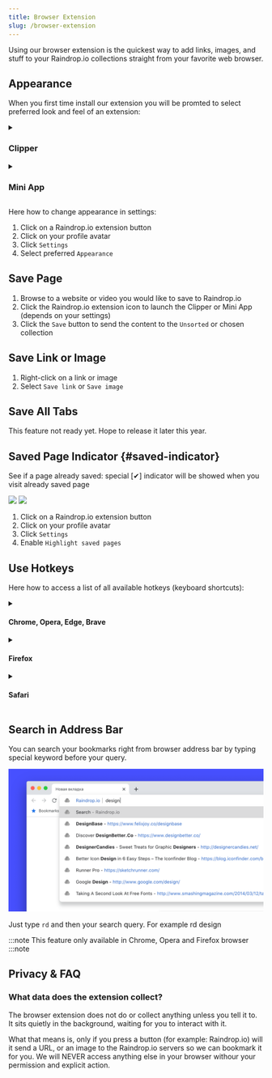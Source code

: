 ```yaml
---
title: Browser Extension
slug: /browser-extension
---
```


Using our browser extension is the quickest way to add links, images, and stuff to your Raindrop.io collections straight from your favorite web browser.

## Appearance
When you first time install our extension you will be promted to select preferred look and feel of an extension:

<!------------------------------>
<details><summary>

### Clipper

</summary>

Clipper is the most simple and fastest way to save new bookmarks.

![](clipper.jpg)

</details>

<!------------------------------>
<details><summary>

### Mini App

</summary>

Mini App gives you the same experience as our web site but in compact size. You can browse, search, organize and add new bookmarks.

![](mini_app.jpg)

</details>

Here how to change appearance in settings:
1. Click on a Raindrop.io extension button
2. Click on your profile avatar
3. Click `Settings`
4. Select preferred `Appearance`

## Save Page
1. Browse to a website or video you would like to save to Raindrop.io 
2. Click the Raindrop.io extension icon to launch the Clipper or Mini App (depends on your settings)
3. Click the `Save` button to send the content to the `Unsorted` or chosen collection

## Save Link or Image
1. Right-click on a link or image
2. Select `Save link` or `Save image`

## Save All Tabs
This feature not ready yet. Hope to release it later this year.

## Saved Page Indicator {#saved-indicator}
See if a page already saved: special [✔] indicator will be showed when you visit already saved page

<p style={{display: 'grid', gridGap: 8, gridAutoFlow: 'column'}}>
    <img src={require('./highlight.jpg').default} height='100' style={{display:'inline'}} />
    <img src={require('./highlight-safari.jpg').default} height='100' style={{display:'inline'}} />
</p>

1. Click on a Raindrop.io extension button
2. Click on your profile avatar
3. Click `Settings`
4. Enable `Highlight saved pages`

## Use Hotkeys
Here how to access a list of all available hotkeys (keyboard shortcuts):

<details><summary>

#### Chrome, Opera, Edge, Brave

</summary>

1. Paste `chrome://extensions/shortcuts` URL into browser address bar and press Enter
2. Find `Raindrop.io`

</details>

<details><summary>

#### Firefox

</summary>

1. Paste `about:addons` URL into browser address bar and press Enter
2. Click on a cog icon
3. Click `Manage Extension Shortcuts`
4. Find `Raindrop.io`

</details>

<details><summary>

#### Safari

</summary>

1. Click on a Raindrop.io extension button
2. Click on your profile avatar
3. Click `Settings`
4. Scroll down Settings page and notice `Hotkeys` section

</details>

## Search in Address Bar
You can search your bookmarks right from browser address bar by typing special keyword before your query.

![](./omnibox.png)

Just type ``rd`` and then your search query. For example rd design

:::note
This feature only available in Chrome, Opera and Firefox browser
:::note

## Privacy & FAQ
### What data does the extension collect?
The browser extension does not do or collect anything unless you tell it to. It sits quietly in the background, waiting for you to interact with it.

What that means is, only if you press a button (for example: Raindrop.io) will it send a URL, or an image to the Raindrop.io servers so we can bookmark it for you. We will NEVER access anything else in your browser withour your permission and explicit action.